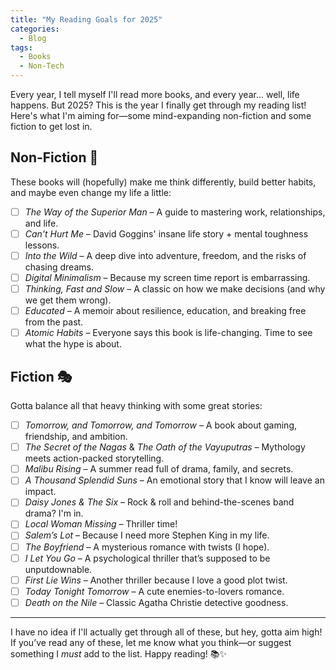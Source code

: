 ```yaml
---
title: "My Reading Goals for 2025"
categories:
  - Blog
tags:
  - Books
  - Non-Tech
---
```


Every year, I tell myself I'll read more books, and every year... well, life happens. But 2025? This is the year I finally get through my reading list! Here's what I'm aiming for—some mind-expanding non-fiction and some fiction to get lost in. 

## Non-Fiction 📖

These books will (hopefully) make me think differently, build better habits, and maybe even change my life a little:

- [ ] *The Way of the Superior Man* – A guide to mastering work, relationships, and life.
- [ ] *Can't Hurt Me* – David Goggins' insane life story + mental toughness lessons.
- [ ] *Into the Wild* – A deep dive into adventure, freedom, and the risks of chasing dreams.
- [ ] *Digital Minimalism* – Because my screen time report is embarrassing.
- [ ] *Thinking, Fast and Slow* – A classic on how we make decisions (and why we get them wrong).
- [ ] *Educated* – A memoir about resilience, education, and breaking free from the past.
- [ ] *Atomic Habits* – Everyone says this book is life-changing. Time to see what the hype is about.

## Fiction 🎭

Gotta balance all that heavy thinking with some great stories:

- [ ] *Tomorrow, and Tomorrow, and Tomorrow* – A book about gaming, friendship, and ambition.
- [ ] *The Secret of the Nagas* & *The Oath of the Vayuputras* – Mythology meets action-packed storytelling.
- [ ] *Malibu Rising* – A summer read full of drama, family, and secrets.
- [ ] *A Thousand Splendid Suns* – An emotional story that I know will leave an impact.
- [ ] *Daisy Jones & The Six* – Rock & roll and behind-the-scenes band drama? I'm in.
- [ ] *Local Woman Missing* – Thriller time!
- [ ] *Salem’s Lot* – Because I need more Stephen King in my life.
- [ ] *The Boyfriend* – A mysterious romance with twists (I hope).
- [ ] *I Let You Go* – A psychological thriller that’s supposed to be unputdownable.
- [ ] *First Lie Wins* – Another thriller because I love a good plot twist.
- [ ] *Today Tonight Tomorrow* – A cute enemies-to-lovers romance.
- [ ] *Death on the Nile* – Classic Agatha Christie detective goodness.

---

I have no idea if I'll actually get through all of these, but hey, gotta aim high! If you’ve read any of these, let me know what you think—or suggest something I *must* add to the list. Happy reading! 📚✨

